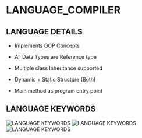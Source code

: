 # LANGUAGE_COMPILER


## LANGUAGE DETAILS

- Implements OOP Concepts

- All Data Types are Reference type 

- Multiple class Inheritance supported

- Dynamic + Static Structure (Both)

- Main method as program entry point



## LANGUAGE KEYWORDS

![LANGUAGE KEYWORDS](https://github.com/qasim29/Language_Compiler/blob/master/res/images/keywords.jpeg)
![LANGUAGE KEYWORDS](https://github.com/qasim29/Language_Compiler/blob/master/res/images/keywords2.jpeg)
![LANGUAGE KEYWORDS](https://github.com/qasim29/Language_Compiler/blob/master/res/images/keywords3.jpeg)


